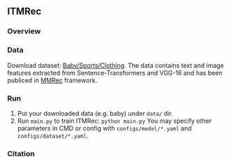 ## ITMRec

### Overview

### Data

Download dataset: [Baby/Sports/Clothing](https://cseweb.ucsd.edu/~jmcauley/datasets/amazon/links.html).
The data contains text and image features extracted from Sentence-Transformers and VGG-16 and has been publiced in [MMRec](https://github.com/enoche/MMRec) framework.

### Run
1. Put your downloaded data (e.g. baby) under `data/` dir.
2. Run `main.py` to train ITMRec:
  `python main.py`
You may specify other parameters in CMD or config with `configs/model/*.yaml` and `configs/dataset/*.yaml`. 

### Citation
